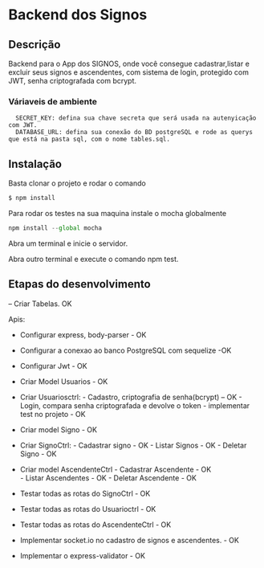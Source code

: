 # Backend dos Signos

## Descrição

  Backend para o App dos SIGNOS, onde você consegue cadastrar,listar e excluir seus signos e ascendentes, com sistema de login, 
  protegido com JWT, senha criptografada com bcrypt.
  
  ### Váriaveis de ambiente
      SECRET_KEY: defina sua chave secreta que será usada na autenyicação com JWT.
      DATABASE_URL: defina sua conexão do BD postgreSQL e rode as querys que está na pasta sql, com o nome tables.sql. 

## Instalação

Basta clonar o projeto e rodar o comando
```bash
$ npm install 
```

Para rodar os testes na sua maquina instale o mocha globalmente
```js
npm install --global mocha
```

Abra um terminal e inicie o servidor.

Abra outro terminal e execute o comando npm test.

## Etapas do desenvolvimento

– Criar Tabelas. OK

Apis:
- Configurar express, body-parser - OK
- Configurar a conexao ao banco PostgreSQL com sequelize -OK
- Configurar Jwt - OK
- Criar Model Usuarios - OK
- Criar Usuariosctrl:
          - Cadastro, criptografia de senha(bcrypt) – OK
          - Login, compara senha criptografada e devolve o token 
          - implementar test no projeto - OK
- Criar model Signo - OK
- Criar SignoCtrl:
	        - Cadastrar signo	- OK
	        - Listar Signos 	- OK
	        - Deletar Signo	- OK

- Criar model AscendenteCtrl
	        - Cadastrar Ascendente	- OK	
	        - Listar Ascendentes		- OK
          - Deletar Ascendente		- OK

- Testar todas as rotas do  SignoCtrl - OK
- Testar todas as rotas do Usuarioctrl - OK
- Testar todas as rotas do  AscendenteCtrl - OK	
- Implementar socket.io no cadastro de signos e ascendentes. - OK

- Implementar o express-validator - OK


  
